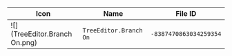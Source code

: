 | Icon | Name | File ID |
| ---  | ---  | ---     |
| ![](TreeEditor.Branch On.png) | `TreeEditor.Branch On` | `-8387470863034259354` |
